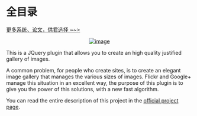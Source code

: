 # 全目录

[更多系统、论文，供君选择 ~~>](https://www.bitwise.net.cn)
<div align="center">
  <a href="http://miromannino.com/projects/justified-gallery/" target="_blank">
    <img alt="image" src="https://raw.github.com/miromannino/Justified-Gallery/gh-imgs/jgcover.png" />
  </a>
</div>

This is a JQuery plugin that allows you to create an high quality justified gallery of images. 

A common problem, for people who create sites, is to create an elegant image gallery that manages 
the various sizes of images. Flickr and Google+ manage this situation in an excellent way, 
the purpose of this plugin is to give you the power of this solutions, with a new fast algorithm.

You can read the entire description of this project 
in the <a href="http://miromannino.com/projects/justified-gallery/">official project page</a>.
